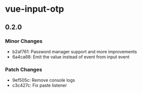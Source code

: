 # vue-input-otp

## 0.2.0

### Minor Changes

- b2af761: Password manager support and more improvements
- 6a4ca68: Emit the value instead of event from input event

### Patch Changes

- 9ef505c: Remove console logs
- c3c427c: Fix paste listener
